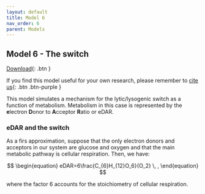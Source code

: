 ```yaml
---
layout: default
title: Model 6
nav_order: 6
parent: Models
---
```


## Model 6 - The switch

[Download](https://github.com/SergioCoboLopez/Workshop_ESA/blob/main/GoldSim_Models/Model6_eDAR_switch_model.gsm){: .btn }

If you find this model useful for your own research, please remember to [cite us](https://github.com/SergioCoboLopez/Workshop_ESA/blob/main/CITATION.cff){: .btn .btn-purple }

This model simulates a mechanism for the lytic/lysogenic switch as a function of metabolism. Metabolism in this case is represented by the **e**lectron **D**onor to **A**cceptor 
**R**atio or eDAR. 

### eDAR and the switch

As a firs approximation, suppose that the only electron donors and acceptors in our system are glucose and oxygen and that the main metabolic pathway is cellular respiration.
 Then, we have:

$$
\begin{equation}
   eDAR=6\frac{C_{6}H_{12}O_6}{O_2} \, ,
\end{equation}
$$

where the factor 6 accounts for the stoichiometry of cellular respiration.